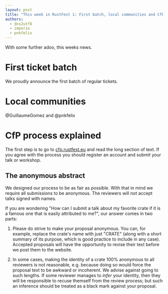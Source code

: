 ```yaml
---
layout: post
title: "This week in RustFest 1: First batch, local communities and CfP process explained"
authors:
  - dns2utf8
  - imperio
  - pnkfelix
---
```


With some further adoo, this weeks news.

# First ticket batch

We proudly announce the first batch of regular tickets.


# Local communities

@GuillaumeGomez and @pnkfelix

# CfP process explained

The first step is to go to [cfp.rustfest.eu](https://cfp.rustfest.eu/events/rustfest-paris) and read the long section of text.
If you agree with the process you should register an account and submit your talk or workshop.

## The anonymous abstract

We designed our process to be as fair as possible.
With that in mind we require all submissions to be anonymous.
The reviewers will not accept talks signed with names.

If you are wondering "How can I submit a talk about my favorite crate
if it is a famous one that is easily attributed to me?", our answer
comes in two parts:

1. Please do strive to make your proposal anonymous. You can, for
example, replace the crate's name with just "CRATE" (along with a
short summary of its purpose, which is good practice to include in any
case). Accepted proposals will have the opportunity to revise their
text before we post them to the website.

2. In some cases, making the identity of a crate 100% anonymous to all
reviewers is not reasonable, e.g. because doing so would force the
proposal text to be awkward or incoherent. We advise against going to
such lengths. If some reviewer manages to *infer* your identity, then
they will be responsible to recuse themself from the review process;
but such an inference should be treated as a black mark against your
proposal.
